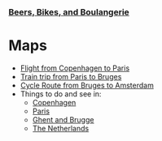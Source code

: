 ### [Beers, Bikes, and Boulangerie](../Overview.html)

# Maps

- [Flight from Copenhagen to Paris](https://www.google.com/maps/dir/Copenhagen,+Denmark/Paris,+France/@52.0421116,3.9907007,6.25z/data=!4m15!4m14!1m5!1m1!1s0x4652533c5c803d23:0x4dd7edde69467b8!2m2!1d12.5683372!2d55.6760968!1m5!1m1!1s0x47e66e1f06e2b70f:0x40b82c3688c9460!2m2!1d2.3522219!2d48.856614!3e4!4e1)
- [Train trip from Paris to Bruges](https://www.google.com/maps/dir/Paris,+France/Bruges,+Belgium/@49.8406712,3.4000694,8z/data=!4m15!4m14!1m5!1m1!1s0x47e66e1f06e2b70f:0x40b82c3688c9460!2m2!1d2.3522219!2d48.856614!1m5!1m1!1s0x47c350d0c11e420d:0x1aa2f35ac8834df7!2m2!1d3.2247552!2d51.2091807!3e0!4e1)
- [Cycle Route from Bruges to Amsterdam](https://www.google.com/maps/dir/Bruges,+Belgium/Vlissingen,+Netherlands/Zierikzee,+Netherlands/Willemstad,+Netherlands/Papendrecht,+Netherlands/Rotterdam,+Netherlands/Gouda,+Netherlands/Amsterdam,+Netherlands/@51.6356336,4.3544087,9z/data=!4m51!4m50!1m5!1m1!1s0x47c350d0c11e420d:0x1aa2f35ac8834df7!2m2!1d3.2247552!2d51.2091807!1m5!1m1!1s0x47c499eddc5a203d:0x88182e73f1865efb!2m2!1d3.5709125!2d51.4536672!1m5!1m1!1s0x47c45f89cb2d4b3d:0xf722f31927b46eed!2m2!1d3.9184977!2d51.6501218!1m5!1m1!1s0x47c43bff78254867:0xa07efca5fb1568e9!2m2!1d4.4379073!2d51.6919469!1m5!1m1!1s0x47c42945ff78fd7d:0x352688697d2caeb7!2m2!1d4.6941834!2d51.8424811!1m5!1m1!1s0x47c5b7605f54c47d:0x5229bbac955e4b85!2m2!1d4.4777326!2d51.9244201!1m5!1m1!1s0x47c5d6abf5be06cb:0x52baf414500565a3!2m2!1d4.7104633!2d52.0115205!1m5!1m1!1s0x47c63fb5949a7755:0x6600fd4cb7c0af8d!2m2!1d4.9041389!2d52.3675734!3e1!4e1)
- Things to do and see in:
	- [Copenhagen](https://goo.gl/maps/tvuEuP6Sd4gGMLCe7)
	- [Paris](https://goo.gl/maps/VEBXa1uVKJCbd66f7)
	- [Ghent and Brugge](https://goo.gl/maps/UAyZpXaq5rktUiQA9)
	- [The Netherlands](https://goo.gl/maps/8NLELYCrsSvVsnNU6)